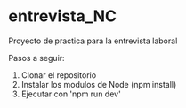 # entrevista_NC
 Proyecto de practica para la entrevista laboral

Pasos a seguir:
1) Clonar el repositorio
2) Instalar los modulos de Node (npm install)
3) Ejecutar con 'npm run dev'
